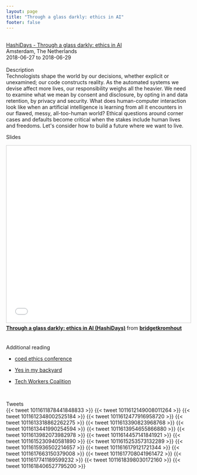 ```yaml
---
layout: page
title: "Through a glass darkly: ethics in AI"
footer: false
---
```



<br>
<div class="views-field views-field-nothing">        <span class="field-content views-field-field-details"><a href="https://www.hashidays.com/speakers/bridget-kromhout">HashiDays - Through a glass darkly: ethics in AI</a><br>Amsterdam, The Netherlands<br><span class="date-display-start">2018-06-27</span> to <span class="date-display-end">2018-06-29</span></span></div>
<br>
Description
<br>
Technologists shape the world by our decisions, whether explicit or unexamined; our code constructs reality. As the automated systems we devise affect more lives, our responsibility weighs all the heavier. We need to examine what we mean by consent and disclosure, by opting in and data retention, by privacy and security. What does human-computer interaction look like when an artificial intelligence is learning from all it encounters in our flawed, messy, all-too-human world? Ethical questions around corner cases and defaults become critical when the stakes include human lives and freedoms. Let's consider how to build a future where we want to live.
<br>

Slides
<br>
<iframe src="//www.slideshare.net/slideshow/embed_code/key/ypToLNYorcnsL8" width="595" height="485" frameborder="0" marginwidth="0" marginheight="0" scrolling="no" style="border:1px solid #CCC; border-width:1px; margin-bottom:5px; max-width: 100%;" allowfullscreen> </iframe> <div style="margin-bottom:5px"> <strong> <a href="//www.slideshare.net/bridgetkromhout/through-a-glass-darkly-ethics-in-ai-hashidays" title="Through a glass darkly: ethics in AI (HashiDays)" target="_blank">Through a glass darkly: ethics in AI (HashiDays)</a> </strong> from <strong><a href="https://www.slideshare.net/bridgetkromhout" target="_blank">bridgetkromhout</a></strong> </div>
<br>

Additional reading
<br>

- [coed ethics conference](https://www.coedethics.org/)

- [Yes in my backyard](https://yimbyaction.org/)

- [Tech Workers Coalition](https://techworkerscoalition.org/)
<br>

Tweets
<br>
{{< tweet 1011611878441848833 >}}
{{< tweet 1011612149008011264 >}}
{{< tweet 1011612348002525184 >}}
{{< tweet 1011612477916958720 >}}
{{< tweet 1011613318862262275 >}}
{{< tweet 1011613390823968768 >}}
{{< tweet 1011613441990254594 >}}
{{< tweet 1011613954655866880 >}}
{{< tweet 1011613982073982978 >}}
{{< tweet 1011614457141841921 >}}
{{< tweet 1011615230940581890 >}}
{{< tweet 1011615253573132289 >}}
{{< tweet 1011615936502214657 >}}
{{< tweet 1011616179121721344 >}}
{{< tweet 1011617663150379008 >}}
{{< tweet 1011617708041961472 >}}
{{< tweet 1011617741189599232 >}}
{{< tweet 1011618398030172160 >}}
{{< tweet 1011618406527795200 >}}
